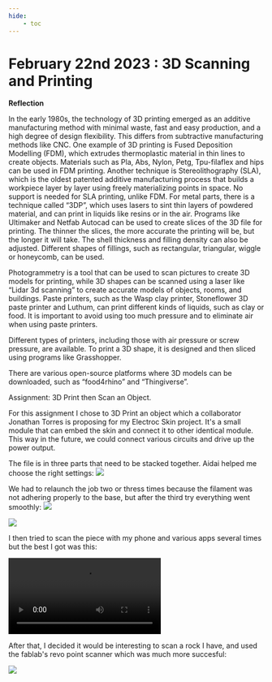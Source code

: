 ```yaml
---
hide:
    - toc
---
```


# February 22nd 2023 : 3D Scanning and Printing 



**Reflection**

In the early 1980s, the technology of 3D printing emerged as an additive manufacturing method with minimal waste, fast and easy production, and a high degree of design flexibility. This differs from subtractive manufacturing methods like CNC. One example of 3D printing is Fused Deposition Modelling (FDM), which extrudes thermoplastic material in thin lines to create objects. Materials such as Pla, Abs, Nylon, Petg, Tpu-filaflex and hips can be used in FDM printing. Another technique is Stereolithography (SLA), which is the oldest patented additive manufacturing process that builds a workpiece layer by layer using freely materializing points in space. No support is needed for SLA printing, unlike FDM. For metal parts, there is a technique called “3DP”, which uses lasers to sint thin layers of powdered material, and can print in liquids like resins or in the air. Programs like Ultimaker and Netfab Autocad can be used to create slices of the 3D file for printing. The thinner the slices, the more accurate the printing will be, but the longer it will take. The shell thickness and filling density can also be adjusted. Different shapes of fillings, such as rectangular, triangular, wiggle or honeycomb, can be used.

Photogrammetry is a tool that can be used to scan pictures to create 3D models for printing, while 3D shapes can be scanned using a laser like “Lidar 3d scanning” to create accurate models of objects, rooms, and buildings. Paste printers, such as the Wasp clay printer, Stoneflower 3D paste printer and Luthum, can print different kinds of liquids, such as clay or food. It is important to avoid using too much pressure and to eliminate air when using paste printers. 

Different types of printers, including those with air pressure or screw pressure, are available. To print a 3D shape, it is designed and then sliced using programs like Grasshopper. 

There are various open-source platforms where 3D models can be downloaded, such as “food4rhino” and “Thingiverse”.


Assignment:  3D Print then Scan an Object. 

For this assignment I chose to 3D Print an object which a collaborator Jonathan Torres is proposing for my Electroc Skin project. It's a small module that can embed the skin and connect it to other identical module. This way in the future, we could connect various circuits and drive up the power output. 

The file is in three parts that need to be stacked together. Aidai helped me choose the right settings: 
![](https://i.imgur.com/xXwALX2.jpg)

We had to relaunch the job two or thress times because the filament was not adhering properly to the base, but after the third try everything went smoothly: 
![](https://i.imgur.com/Ee8EMaY.jpg)
 
 ![](https://i.imgur.com/vckWl9c.jpg)


I then tried to scan the piece with my phone and various apps several times but the best I got was this: 

 ![](../images//scan.mp4)


After that, I decided it would be interesting to scan a rock I have, and used the fablab's revo point scanner which was much more succesful: 

![](https://i.imgur.com/wNMR6dA.jpg)













